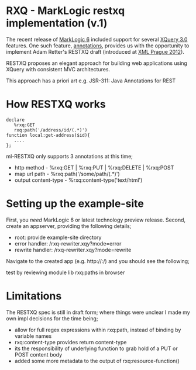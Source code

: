 # RXQ - MarkLogic restxq implementation (v.1)

The recent release of [MarkLogic 6](http://www.marklogic.com) included support for several [XQuery 3.0](http://www.w3.org/TR/xquery-30) features. 
One such feature, [annotations](http://www.w3.org/TR/xquery-30/#id-annotations), provides us with the opportunity to implement Adam Retter's RESTXQ draft (introduced at [XML Prague 2012](http://archive.xmlprague.cz/2012/sessions.html#RESTful-XQuery---Standardised-XQuery-3.0-Annotations-for-REST)).

RESTXQ proposes an elegant approach for building web applications using XQuery with consistent MVC architectures. 

This approach has a priori art e.g. JSR-311: Java Annotations for REST


# How RESTXQ works

```
declare 
   %rxq:GET 
   rxq:path('/address/id/(.*)') 
function local:get-address($id){ 
   .... 
};
```

ml-RESTXQ only supports 3 annotations at this time;

* http method - %rxq:GET | %rxq:PUT | %rxq:DELETE | %rxq:POST
* map url path - %rxq:path('/some/path/(.*)')
* output content-type - %rxq:content-type('text/html')

# Setting up the example-site

First, you *need* MarkLogic 6 or latest technology preview release. Second, create an appserver, providing the following details;

* root: provide example-site directory
* error handler: /rxq-rewriter.xqy?mode=error
* rewrite handler: /rxq-rewriter.xqy?mode=rewrite

Navigate to the created app (e.g. http://<host>:<port>/) and you should see the following;

 test by reviewing module lib rxq:paths in browser

# Limitations

The RESTXQ spec is still in draft form; where things were unclear I made my own impl decisions for the time being;
 
 * allow for full regex expressions within rxq:path, instead of binding by variable names
 * rxq:content-type provides return content-type
 * its the responsibility of underlying function to grab hold of a PUT or POST content body
 * added some more metadata to the output of rxq:resource-function() 

 
